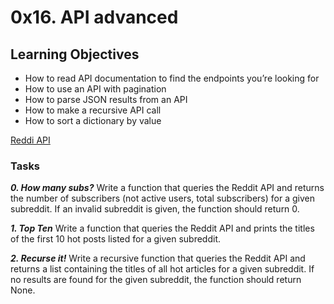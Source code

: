 # 0x16. API advanced

## Learning Objectives


- How to read API documentation to find the endpoints you’re looking for
- How to use an API with pagination
- How to parse JSON results from an API
- How to make a recursive API call
- How to sort a dictionary by value

[Reddi API](https://www.reddit.com/dev/api/)

### Tasks

_**0. How many subs?**_
Write a function that queries the Reddit API and returns the number of subscribers (not active users, total subscribers) for a given subreddit. If an invalid subreddit is given, the function should return 0.

_**1. Top Ten**_
Write a function that queries the Reddit API and prints the titles of the first 10 hot posts listed for a given subreddit.

_**2. Recurse it!**_
Write a recursive function that queries the Reddit API and returns a list containing the titles of all hot articles for a given subreddit. If no results are found for the given subreddit, the function should return None.
